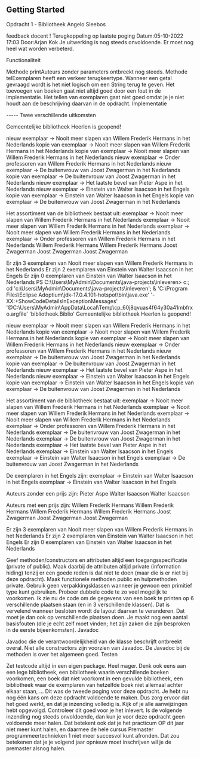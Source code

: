 ## Getting Started

Opdracht 1 - Bibliotheek
Angelo Sleebos

feedback docent
!
Terugkoppeling op laatste poging
Datum:05-10-2022 17:03
Door:Arjan Kok
Je uitwerking is nog steeds onvoldoende. Er moet nog heel wat worden verbeterd.

Functionaliteit

Methode printAuteurs zonder parameters ontbreekt nog steeds.
Methode telExemplaren heeft een verkeer terugkeertype. Wanneer een getal gevraagd wordt is het niet logisch om een String terug te geven.
Het toevoegen van boeken gaat niet altijd goed door een fout in de implementatie.
Het tellen van exemplaren gaat niet goed omdat je je niet houdt aan de beschrijving daarvan in de opdracht.
Implementatie


-----  Twee verschillende uitkomsten

Gemeentelijke bibliotheek Heerlen is geopend!

nieuw exemplaar -> Nooit meer slapen van Willem Frederik Hermans in het Nederlands
kopie van exemplaar -> Nooit meer slapen van Willem Frederik Hermans in het Nederlands
kopie van exemplaar -> Nooit meer slapen van Willem Frederik Hermans in het Nederlands
nieuw exemplaar -> Onder professoren van Willem Frederik Hermans in het Nederlands
nieuw exemplaar -> De buitenvrouw van Joost Zwagerman in het Nederlands
kopie van exemplaar -> De buitenvrouw van Joost Zwagerman in het Nederlands
nieuw exemplaar -> Het laatste bevel van Pieter Aspe in het Nederlands
nieuw exemplaar -> Einstein van Walter Isaacson in het Engels
kopie van exemplaar -> Einstein van Walter Isaacson in het Engels
kopie van exemplaar -> De buitenvrouw van Joost Zwagerman in het Nederlands

Het assortiment van de bibliotheek bestaat uit:
exemplaar -> Nooit meer slapen van Willem Frederik Hermans in het Nederlands
exemplaar -> Nooit meer slapen van Willem Frederik Hermans in het Nederlands
exemplaar -> Nooit meer slapen van Willem Frederik Hermans in het Nederlands
exemplaar -> Onder professoren van Willem Frederik Hermans in het Nederlands
Willem Frederik Hermans
Willem Frederik Hermans
Joost Zwagerman
Joost Zwagerman
Joost Zwagerman

Er zijn 3 exemplaren van Nooit meer slapen van Willem Frederik Hermans in het Nederlands
Er zijn 2 exemplaren van Einstein van Walter Isaacson in het Engels
Er zijn 0 exemplaren van Einstein van Walter Isaacson in het Nederlands
PS C:\Users\MyAdmin\Documents\java-projects\inleveren>  c:; cd 'c:\Users\MyAdmin\Documents\java-projects\inleveren'; & 'C:\Program Files\Eclipse Adoptium\jdk-17.0.4.101-hotspot\bin\java.exe' '-XX:+ShowCodeDetailsInExceptionMessages' '@C:\Users\MyAdmin\AppData\Local\Temp\cp_60j8qvuas4f64y30a41mbfrxo.argfile' 'bibliotheek.Biblio' 
Gemeentelijke bibliotheek Heerlen is geopend!

nieuw exemplaar -> Nooit meer slapen van Willem Frederik Hermans in het Nederlands
kopie van exemplaar -> Nooit meer slapen van Willem Frederik Hermans in het Nederlands
kopie van exemplaar -> Nooit meer slapen van Willem Frederik Hermans in het Nederlands
nieuw exemplaar -> Onder professoren van Willem Frederik Hermans in het Nederlands
nieuw exemplaar -> De buitenvrouw van Joost Zwagerman in het Nederlands
kopie van exemplaar -> De buitenvrouw van Joost Zwagerman in het Nederlands
nieuw exemplaar -> Het laatste bevel van Pieter Aspe in het Nederlands
nieuw exemplaar -> Einstein van Walter Isaacson in het Engels
kopie van exemplaar -> Einstein van Walter Isaacson in het Engels
kopie van exemplaar -> De buitenvrouw van Joost Zwagerman in het Nederlands

Het assortiment van de bibliotheek bestaat uit:
exemplaar -> Nooit meer slapen van Willem Frederik Hermans in het Nederlands
exemplaar -> Nooit meer slapen van Willem Frederik Hermans in het Nederlands
exemplaar -> Nooit meer slapen van Willem Frederik Hermans in het Nederlands
exemplaar -> Onder professoren van Willem Frederik Hermans in het Nederlands
exemplaar -> De buitenvrouw van Joost Zwagerman in het Nederlands
exemplaar -> De buitenvrouw van Joost Zwagerman in het Nederlands
exemplaar -> Het laatste bevel van Pieter Aspe in het Nederlands
exemplaar -> Einstein van Walter Isaacson in het Engels
exemplaar -> Einstein van Walter Isaacson in het Engels
exemplaar -> De buitenvrouw van Joost Zwagerman in het Nederlands

De exemplaren in het Engels zijn:
exemplaar -> Einstein van Walter Isaacson in het Engels
exemplaar -> Einstein van Walter Isaacson in het Engels

Auteurs zonder een prijs zijn:
Pieter Aspe
Walter Isaacson
Walter Isaacson

Auteurs met een prijs zijn:
Willem Frederik Hermans
Willem Frederik Hermans
Willem Frederik Hermans
Willem Frederik Hermans
Joost Zwagerman
Joost Zwagerman
Joost Zwagerman

Er zijn 3 exemplaren van Nooit meer slapen van Willem Frederik Hermans in het Nederlands
Er zijn 2 exemplaren van Einstein van Walter Isaacson in het Engels
Er zijn 0 exemplaren van Einstein van Walter Isaacson in het Nederlands

Geef methoden/constructors en attributen altijd een toegangsspecificatie (private of public). Maak daarbij de attributen altijd private (information hiding) tenzij er een goede reden is dat niet te doen (maar die is er niet bij deze opdracht). Maak functionele methoden public en hulpmethoden private.
Gebruik geen verpakkingsklassen wanneer je gewoon een primitief type kunt gebruiken.
Probeer dubbele code te zo veel mogelijk te voorkomen. Ik zie nu de code om de gegevens van een boek te printen op 6 verschillende plaatsen staan (en in 3 verschillende klassen). Dat is vervelend wanneer besloten wordt de layout daarvan te veranderen. Dat moet je dan ook op verschillende plaatsen doen.
Je maakt nog een aantal basisfouten (die je echt zelf moet vinden; het zijn zaken die zijn besproken in de eerste bijeenkomsten).
Javadoc

Javadoc die de verantwoordelijkheid van de klasse beschrijft ontbreekt overal.
Niet alle constructors zijn voorzien van Javadoc.
De Javadoc bij de methoden is over het algemeen goed.
Testen

Zet testcode altijd in een eigen package.
Heel mager. Denk ook eens aan een lege bibliotheek, een bibliotheek waarin verschillende boeken voorkomen, een boek dat niet voorkomt in een gevulde bibliotheek, een bibliotheek waar de exemplaren van hetzelfde boek niet allemaal achter elkaar staan, …
Dit was de tweede poging voor deze opdracht. Je hebt nu nog één kans om deze opdracht voldoende te maken. Dus zorg ervoor dat het goed werkt, en dat je inzending volledig is. Kijk of je alle  aanwijzingen hebt opgevolgd. Controleer dit goed voor je het inlevert. Is de volgende inzending nog steeds onvoldoende, dan kun je voor deze opdracht geen voldoende meer halen. Dat betekent ook dat je het practicum OP dit jaar niet meer kunt halen, en daarmee de hele cursus Premaster programmeertechnieken 1 niet meer succesvol kunt afronden. Dat zou betekenen dat je je volgend jaar opnieuw moet inschrijven wil je de premaster alsnog halen.

